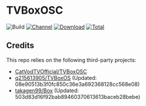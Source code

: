 # TVBoxOSC

![Build](https://shields.io/github/workflow/status/xiejsh/TVBoxOSC/Test?logo=github&label=Build)
[![Channel](https://img.shields.io/badge/Follow-Telegram-blue.svg?logo=telegram)](https://t.me/TVBox_bak)
[![Download](https://img.shields.io/github/v/release/xiejsh/TVBoxOSC?color=orange&logoColor=orange&label=Download&logo=DocuSign)](https://github.com/xiejsh/TVBoxOSC/releases/latest) 
[![Total](https://shields.io/github/downloads/xiejsh/TVBoxOSC/total?logo=Bookmeter&label=Counts&logoColor=yellow&color=yellow)](https://github.com/xiejsh/TVBoxOSC/releases)

## Credits
This repo relies on the following third-party projects:
- [CatVodTVOfficial/TVBoxOSC](https://github.com/CatVodTVOfficial/TVBoxOSC)
- [q215613905/TVBoxOS](https://github.com/q215613905/TVBoxOS) (Updated: 08e90513b3f0fc850c36e3a692368128cc568e08)
- [takagen99/Box](https://github.com/takagen99/Box) (Updated: 503d83d16f92bab89460370613613baceb28bebe)

